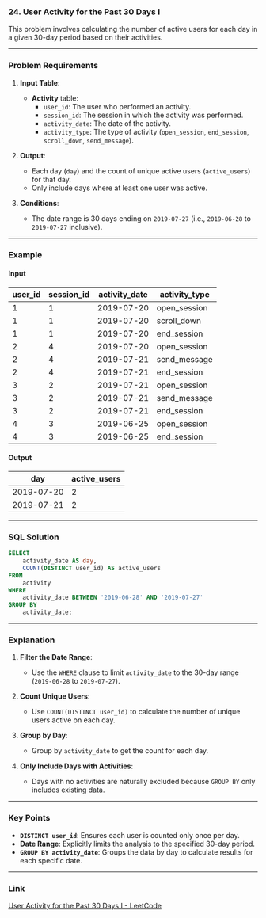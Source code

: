### 24. User Activity for the Past 30 Days I

This problem involves calculating the number of active users for each day in a given 30-day period based on their activities.

---

### Problem Requirements

1. **Input Table**:
   - **Activity** table:
     - `user_id`: The user who performed an activity.
     - `session_id`: The session in which the activity was performed.
     - `activity_date`: The date of the activity.
     - `activity_type`: The type of activity (`open_session`, `end_session`, `scroll_down`, `send_message`).

2. **Output**:
   - Each day (`day`) and the count of unique active users (`active_users`) for that day.
   - Only include days where at least one user was active.

3. **Conditions**:
   - The date range is 30 days ending on `2019-07-27` (i.e., `2019-06-28` to `2019-07-27` inclusive).

---

### Example

#### Input

| user_id | session_id | activity_date | activity_type |
|---------|------------|---------------|---------------|
| 1       | 1          | 2019-07-20    | open_session  |
| 1       | 1          | 2019-07-20    | scroll_down   |
| 1       | 1          | 2019-07-20    | end_session   |
| 2       | 4          | 2019-07-20    | open_session  |
| 2       | 4          | 2019-07-21    | send_message  |
| 2       | 4          | 2019-07-21    | end_session   |
| 3       | 2          | 2019-07-21    | open_session  |
| 3       | 2          | 2019-07-21    | send_message  |
| 3       | 2          | 2019-07-21    | end_session   |
| 4       | 3          | 2019-06-25    | open_session  |
| 4       | 3          | 2019-06-25    | end_session   |

#### Output

| day        | active_users |
|------------|--------------|
| 2019-07-20 | 2            |
| 2019-07-21 | 2            |

---

### SQL Solution

```sql
SELECT 
    activity_date AS day,
    COUNT(DISTINCT user_id) AS active_users
FROM 
    activity
WHERE 
    activity_date BETWEEN '2019-06-28' AND '2019-07-27'
GROUP BY 
    activity_date;
```

---

### Explanation

1. **Filter the Date Range**:
   - Use the `WHERE` clause to limit `activity_date` to the 30-day range (`2019-06-28` to `2019-07-27`).

2. **Count Unique Users**:
   - Use `COUNT(DISTINCT user_id)` to calculate the number of unique users active on each day.

3. **Group by Day**:
   - Group by `activity_date` to get the count for each day.

4. **Only Include Days with Activities**:
   - Days with no activities are naturally excluded because `GROUP BY` only includes existing data.

---

### Key Points

- **`DISTINCT user_id`**: Ensures each user is counted only once per day.
- **Date Range**: Explicitly limits the analysis to the specified 30-day period.
- **`GROUP BY activity_date`**: Groups the data by day to calculate results for each specific date.

---

### Link

[User Activity for the Past 30 Days I - LeetCode](https://leetcode.com/problems/user-activity-for-the-past-30-days-i/?envType=study-plan-v2&envId=top-sql-50)
